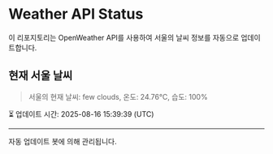 
# Weather API Status

이 리포지토리는 OpenWeather API를 사용하여 서울의 날씨 정보를 자동으로 업데이트합니다.

## 현재 서울 날씨
> 서울의 현재 날씨: few clouds, 온도: 24.76°C, 습도: 100%

⏳ 업데이트 시간: 2025-08-16 15:39:39 (UTC)

---
자동 업데이트 봇에 의해 관리됩니다.
